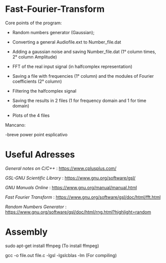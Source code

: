 # Fast-Fourier-Transform

Core points of the program:

- Random numbers generator (Gaussian);

- Converting a general Audiofile.ext to Number_file.dat

- Adding a gaussian noise and saving Number_file.dat (1° column times, 2° column Amplitude)

- FFT of the real input signal (in halfcomplex representation)

- Saving a file with frequencies (1° column) and the modules of Fourier coefficients (2° column)

- Filtering the halfcomplex signal

- Saving the results in 2 files (1 for frequency domain and 1 for time domain)

- Plots of the 4 files

Mancano:

-breve power point esplicativo


# Useful Adresses

*General notes on C/C++* : https://www.cplusplus.com/

*GSL-GNU Scientific Library* : https://www.gnu.org/software/gsl/

*GNU Manuals Online* : https://www.gnu.org/manual/manual.html

*Fast Fourier Transform* : https://www.gnu.org/software/gsl/doc/html/fft.html

*Random Numbers Generator* : https://www.gnu.org/software/gsl/doc/html/rng.html?highlight=random


# Assembly

sudo apt-get install ffmpeg (To install ffmpeg)

gcc -o file.out file.c -lgsl -lgslcblas -lm   (For compiling)

